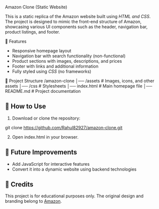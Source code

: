  Amazon Clone (Static Website)

This is a static replica of the Amazon website built using *HTML and CSS*. The project is designed to mimic the front-end structure of Amazon, showcasing various UI components such as the header, navigation bar, product listings, and footer.

📌 Features
- Responsive homepage layout
- Navigation bar with search functionality (non-functional)
- Product sections with images, descriptions, and prices
- Footer with links and additional information
- Fully styled using *CSS* (no frameworks)

📂 Project Structure
/amazon-clone │── /assets        # Images, icons, and other assets │── /css           # Stylesheets │── index.html     # Main homepage file │── README.md      # Project documentation

## 🚀 How to Use
1. Download or clone the repository:

git clone https://github.com/Rahul82927/amazon-clone.git

2. Open index.html in your browser.

## 🌟 Future Improvements
- Add JavaScript for interactive features
- Convert it into a dynamic website using backend technologies

## 📌 Credits
This project is for educational purposes only. The original design and branding belong to [Amazon](https://www.amazon.com/).



